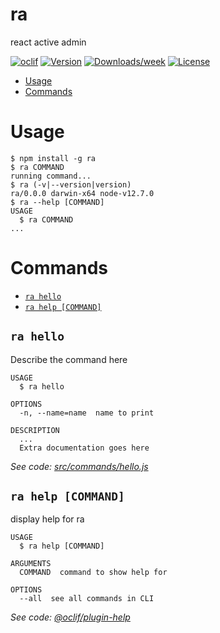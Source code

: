 ra
==

react active admin

[![oclif](https://img.shields.io/badge/cli-oclif-brightgreen.svg)](https://oclif.io)
[![Version](https://img.shields.io/npm/v/ra.svg)](https://npmjs.org/package/ra)
[![Downloads/week](https://img.shields.io/npm/dw/ra.svg)](https://npmjs.org/package/ra)
[![License](https://img.shields.io/npm/l/ra.svg)](https://github.com/peter7z/ra/blob/master/package.json)

<!-- toc -->
* [Usage](#usage)
* [Commands](#commands)
<!-- tocstop -->
# Usage
<!-- usage -->
```sh-session
$ npm install -g ra
$ ra COMMAND
running command...
$ ra (-v|--version|version)
ra/0.0.0 darwin-x64 node-v12.7.0
$ ra --help [COMMAND]
USAGE
  $ ra COMMAND
...
```
<!-- usagestop -->
# Commands
<!-- commands -->
* [`ra hello`](#ra-hello)
* [`ra help [COMMAND]`](#ra-help-command)

## `ra hello`

Describe the command here

```
USAGE
  $ ra hello

OPTIONS
  -n, --name=name  name to print

DESCRIPTION
  ...
  Extra documentation goes here
```

_See code: [src/commands/hello.js](https://github.com/peter7z/ra/blob/v0.0.0/src/commands/hello.js)_

## `ra help [COMMAND]`

display help for ra

```
USAGE
  $ ra help [COMMAND]

ARGUMENTS
  COMMAND  command to show help for

OPTIONS
  --all  see all commands in CLI
```

_See code: [@oclif/plugin-help](https://github.com/oclif/plugin-help/blob/v2.2.0/src/commands/help.ts)_
<!-- commandsstop -->
